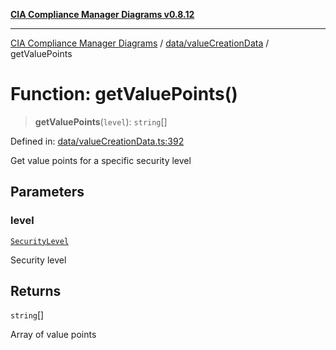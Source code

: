 [**CIA Compliance Manager Diagrams v0.8.12**](../../../README.md)

***

[CIA Compliance Manager Diagrams](../../../modules.md) / [data/valueCreationData](../README.md) / getValuePoints

# Function: getValuePoints()

> **getValuePoints**(`level`): `string`[]

Defined in: [data/valueCreationData.ts:392](https://github.com/Hack23/cia-compliance-manager/blob/e7811142a771ec75716a7ce3a0d60f18cb91cd06/src/data/valueCreationData.ts#L392)

Get value points for a specific security level

## Parameters

### level

[`SecurityLevel`](../../../types/cia/type-aliases/SecurityLevel.md)

Security level

## Returns

`string`[]

Array of value points
